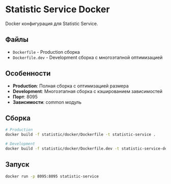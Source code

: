 # Statistic Service Docker

Docker конфигурация для Statistic Service.

## Файлы

- `Dockerfile` - Production сборка
- `Dockerfile.dev` - Development сборка с многоэтапной оптимизацией

## Особенности

- **Production**: Полная сборка с оптимизацией размера
- **Development**: Многоэтапная сборка с кэшированием зависимостей
- **Порт**: 8095
- **Зависимости**: common модуль

## Сборка

```bash
# Production
docker build -f statistic/docker/Dockerfile -t statistic-service .

# Development
docker build -f statistic/docker/Dockerfile.dev -t statistic-service-dev .
```

## Запуск

```bash
docker run -p 8095:8095 statistic-service
``` 